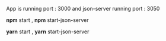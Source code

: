 
App is running port : 3000 and json-server running port : 3050

  **npm** start ,
  **npm** start-json-server

  **yarn** start ,
  **yarn** start-json-server
